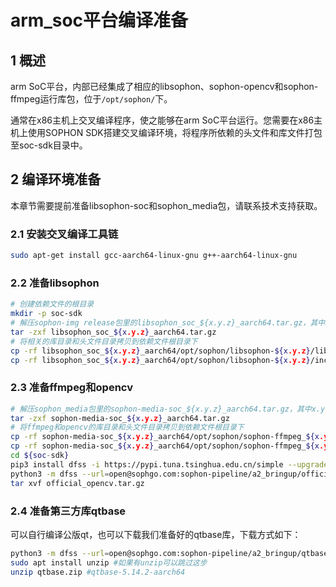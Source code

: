 # arm_soc平台编译准备

## 1 概述

arm SoC平台，内部已经集成了相应的libsophon、sophon-opencv和sophon-ffmpeg运行库包，位于`/opt/sophon/`下。

通常在x86主机上交叉编译程序，使之能够在arm SoC平台运行。您需要在x86主机上使用SOPHON SDK搭建交叉编译环境，将程序所依赖的头文件和库文件打包至soc-sdk目录中。

## 2 编译环境准备

本章节需要提前准备libsophon-soc和sophon_media包，请联系技术支持获取。

### 2.1 安装交叉编译工具链

```bash
sudo apt-get install gcc-aarch64-linux-gnu g++-aarch64-linux-gnu
```

### 2.2 准备libsophon

```bash
# 创建依赖文件的根目录
mkdir -p soc-sdk
# 解压sophon-img release包里的libsophon_soc_${x.y.z}_aarch64.tar.gz，其中x.y.z为版本号
tar -zxf libsophon_soc_${x.y.z}_aarch64.tar.gz
# 将相关的库目录和头文件目录拷贝到依赖文件根目录下
cp -rf libsophon_soc_${x.y.z}_aarch64/opt/sophon/libsophon-${x.y.z}/lib ${soc-sdk}
cp -rf libsophon_soc_${x.y.z}_aarch64/opt/sophon/libsophon-${x.y.z}/include ${soc-sdk}
```

### 2.3 准备ffmpeg和opencv

```bash
# 解压sophon_media包里的sophon-media-soc_${x.y.z}_aarch64.tar.gz，其中x.y.z为版本号
tar -zxf sophon-media-soc_${x.y.z}_aarch64.tar.gz
# 将ffmpeg和opencv的库目录和头文件目录拷贝到依赖文件根目录下
cp -rf sophon-media-soc_${x.y.z}_aarch64/opt/sophon/sophon-ffmpeg_${x.y.z}/lib ${soc-sdk}
cp -rf sophon-media-soc_${x.y.z}_aarch64/opt/sophon/sophon-ffmpeg_${x.y.z}/include ${soc-sdk}
cd ${soc-sdk}
pip3 install dfss -i https://pypi.tuna.tsinghua.edu.cn/simple --upgrade
python3 -m dfss --url=open@sophgo.com:sophon-pipeline/a2_bringup/official_opencv.tar.gz 
tar xvf official_opencv.tar.gz
```

### 2.4 准备第三方库qtbase
可以自行编译公版qt，也可以下载我们准备好的qtbase库，下载方式如下：
```bash
python3 -m dfss --url=open@sophgo.com:sophon-pipeline/a2_bringup/qtbase.zip
sudo apt install unzip #如果有unzip可以跳过这步
unzip qtbase.zip #qtbase-5.14.2-aarch64
```
